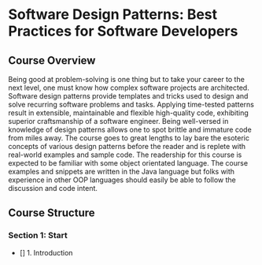 # Software Design Patterns: Best Practices for Software Developers

## Course Overview
Being good at problem-solving is one thing but to take your career to the next level, 
one must know how complex software projects are architected. Software design patterns 
provide templates and tricks used to design and solve recurring software problems and 
tasks. Applying time-tested patterns result in extensible, maintainable and flexible 
high-quality code, exhibiting superior craftsmanship of a software engineer. Being 
well-versed in knowledge of design patterns allows one to spot brittle and immature code 
from miles away. The course goes to great lengths to lay bare the esoteric concepts of 
various design patterns before the reader and is replete with real-world examples and sample code.
The readership for this course is expected to be familiar with some object orientated language. 
The course examples and snippets are written in the Java language but folks with experience 
in other OOP languages should easily be able to follow the discussion and code intent.

## Course Structure
### Section 1: Start
- [] 1. Introduction